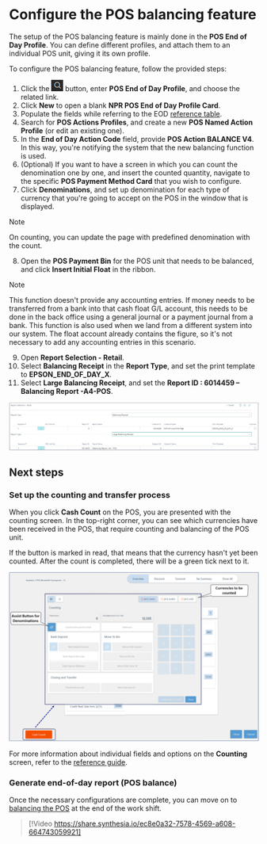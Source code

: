 # Configure the POS balancing feature

The setup of the POS balancing feature is mainly done in the **POS End of Day Profile**. You can define different profiles, and attach them to an individual POS unit, giving it its own profile.

To configure the POS balancing feature, follow the provided steps:

1. Click the ![Lightbulb that opens the Tell Me feature](../../../images/Icons/Lightbulb_icon.png "Tell Me what you want to do") button, enter **POS End of Day Profile**, and choose the related link.
2. Click **New** to open a blank **NPR POS End of Day Profile Card**. 
3. Populate the fields while referring to the EOD [reference table](../../pos_profiles/reference/POS_End_of_Day_Profile.md).
4. Search for **POS Actions Profiles**, and create a new **POS Named Action Profile** (or edit an existing one).
5. In the **End of Day Action Code** field, provide **POS Action BALANCE V4**.     
   In this way, you're notifying the system that the new balancing function is used.
6. (Optional) If you want to have a screen in which you can count the denomination one by one, and insert the counted quantity, navigate to the specific **POS Payment Method Card** that you wish to configure.
7. Click **Denominations**, and set up denomination for each type of currency that you're going to accept on the POS in the window that is displayed.   

> [!Note]
> On counting, you can update the page with predefined denomination with the count.

8. Open the **POS Payment Bin** for the POS unit that needs to be balanced, and click **Insert Initial Float** in the ribbon.   

> [!Note]
> This function doesn't provide any accounting entries. If money needs to be transferred from a bank into that cash float G/L account, this needs to be done in the back office using a general journal or a payment journal from a bank. This function is also used when we land from a different system into our system. The float account already contains the figure, so it's not necessary to add any accounting entries in this scenario.

9. Open **Report Selection - Retail**.
10. Select **Balancing Receipt** in the **Report Type**, and set the print template to **EPSON_END_OF_DAY_X**.
11. Select **Large Balancing Receipt**, and set the **Report ID : 6014459 – Balancing Report -A4-POS**.    

![report_selection_retail](../images/report_selection_retail_v4.png)

## Next steps

### Set up the counting and transfer process

When you click **Cash Count** on the POS, you are presented with the counting screen. In the top-right corner, you can see which currencies have been received in the POS, that require counting and balancing of the POS unit. 

If the button is marked in read, that means that the currency hasn't yet been counted. After the count is completed, there will be a green tick next to it. 

![counting_transfer_v4](../images/counting_transfer_v4.png)

For more information about individual fields and options on the **Counting** screen, refer to the [reference guide](../reference/counting_reference.md).

### Generate end-of-day report (POS balance)

Once the necessary configurations are complete, you can move on to [balancing the POS](balance_the_pos.md) at the end of the work shift.


> [!Video https://share.synthesia.io/ec8e0a32-7578-4569-a608-664743059921]